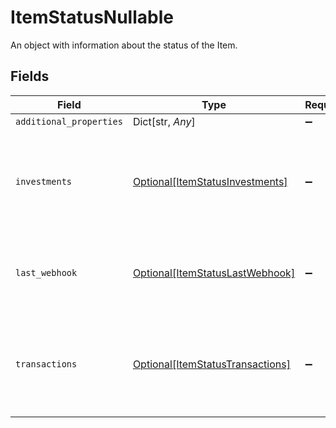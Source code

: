 # ItemStatusNullable

An object with information about the status of the Item.


## Fields

| Field                                                                              | Type                                                                               | Required                                                                           | Description                                                                        |
| ---------------------------------------------------------------------------------- | ---------------------------------------------------------------------------------- | ---------------------------------------------------------------------------------- | ---------------------------------------------------------------------------------- |
| `additional_properties`                                                            | Dict[str, *Any*]                                                                   | :heavy_minus_sign:                                                                 | N/A                                                                                |
| `investments`                                                                      | [Optional[ItemStatusInvestments]](../../models/shared/itemstatusinvestments.md)    | :heavy_minus_sign:                                                                 | Information about the last successful and failed investments update for the Item.  |
| `last_webhook`                                                                     | [Optional[ItemStatusLastWebhook]](../../models/shared/itemstatuslastwebhook.md)    | :heavy_minus_sign:                                                                 | Information about the last webhook fired for the Item.                             |
| `transactions`                                                                     | [Optional[ItemStatusTransactions]](../../models/shared/itemstatustransactions.md)  | :heavy_minus_sign:                                                                 | Information about the last successful and failed transactions update for the Item. |